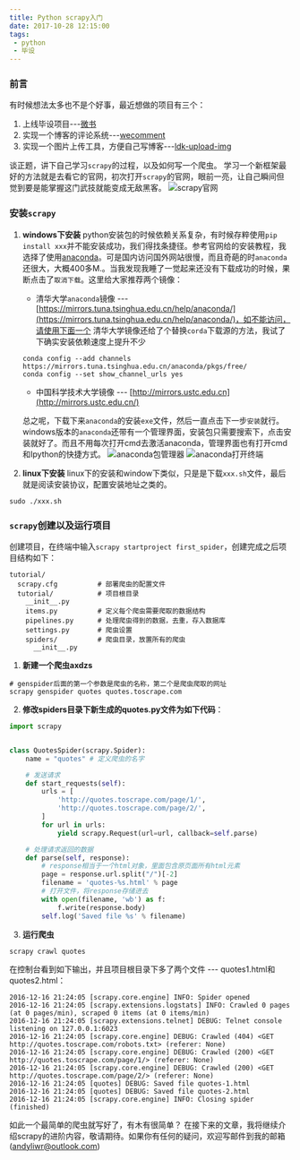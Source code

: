 ```yaml
---
title: Python scrapy入门
date: 2017-10-28 12:15:00
tags:
 - python
 - 毕设
---
```


### 前言
有时候想法太多也不是个好事，最近想做的项目有三个：
1. 上线毕设项目---[微书](https://github.com/AndyliStudio/graduationDesign)
2. 实现一个博客的评论系统---[wecomment](https://github.com/andyliwr/wecomment)
3. 实现一个图片上传工具，方便自己写博客---[ldk-upload-img](https://github.com/andyliwr/ldk-upload-img)

谈正题，讲下自己学习`scrapy`的过程，以及如何写一个爬虫。
学习一个新框架最好的方法就是去看它的官网，初次打开`scrapy`的官网，眼前一亮，让自己瞬间但觉到要是能掌握这门武技就能变成无敌黑客。
![scrapy官网](http://ouizhbgin.bkt.clouddn.com/blog/2017/10/28/scrapy_office.png)

### 安装`scrapy`
1. **windows下安装**
python安装包的时候依赖关系复杂，有时候存粹使用`pip install xxx`并不能安装成功，我们得找条捷径。参考官网给的安装教程，我选择了使用[anaconda](https://anaconda.org)。可是国内访问国外网站很慢，而且奇葩的时`anaconda`还很大，大概400多M.。当我发现我睡了一觉起来还没有下载成功的时候，果断点击了`取消下载`。这里给大家推荐两个镜像：
	+ 清华大学`anaconda`镜像 --- [https://mirrors.tuna.tsinghua.edu.cn/help/anaconda/](https://mirrors.tuna.tsinghua.edu.cn/help/anaconda/)，如不能访问，请使用下面一个
	清华大学镜像还给了个替换`corda`下载源的方法，我试了下确实安装依赖速度上提升不少
	```
	conda config --add channels https://mirrors.tuna.tsinghua.edu.cn/anaconda/pkgs/free/
	conda config --set show_channel_urls yes
	```
	+ 中国科学技术大学镜像 --- [http://mirrors.ustc.edu.cn](http://mirrors.ustc.edu.cn/)

	总之呢，下载下来`anaconda`的安装`exe`文件，然后一直点击下一步`安装`就行。windows版本的`anaconda`还带有一个管理界面，安装包只需要搜索下，点击安装就好了。而且不用每次打开cmd去激活anaconda，管理界面也有打开cmd和Ipython的快捷方式。
	![anaconda包管理器](http://ouizhbgin.bkt.clouddn.com/blog/2017/10/28/scrapy_anaconda_ev.png)
	![anaconda打开终端](http://chuantu.biz/t6/115/1509161137x2890174172.png)

2. **linux下安装**
linux下的安装和window下类似，只是是下载`xxx.sh`文件，最后就是阅读安装协议，配置安装地址之类的。
```
sudo ./xxx.sh
```

### `scrapy`创建以及运行项目
创建项目，在终端中输入`scrapy startproject first_spider`，创建完成之后项目结构如下：
```
tutorial/
  scrapy.cfg          # 部署爬虫的配置文件
  tutorial/           # 项目根目录
    __init__.py
    items.py          # 定义每个爬虫需要爬取的数据结构
    pipelines.py      # 处理爬虫得到的数据，去重，存入数据库
    settings.py       # 爬虫设置
    spiders/          # 爬虫目录，放置所有的爬虫
      __init__.py
```

1. **新建一个爬虫axdzs**
```
# genspider后面的第一个参数是爬虫的名称，第二个是爬虫爬取的网址
scrapy genspider quotes quotes.toscrape.com
```
2. **修改spiders目录下新生成的quotes.py文件为如下代码**：
```python
import scrapy


class QuotesSpider(scrapy.Spider):
    name = "quotes" # 定义爬虫的名字

    # 发送请求
    def start_requests(self):
        urls = [
            'http://quotes.toscrape.com/page/1/',
            'http://quotes.toscrape.com/page/2/',
        ]
        for url in urls:
            yield scrapy.Request(url=url, callback=self.parse)

    # 处理请求返回的数据
    def parse(self, response):
        # response相当于一个html对象，里面包含原页面所有html元素
        page = response.url.split("/")[-2]
        filename = 'quotes-%s.html' % page
        # 打开文件，将response存储进去
        with open(filename, 'wb') as f:
            f.write(response.body)
        self.log('Saved file %s' % filename)
```

3. **运行爬虫**
```
scrapy crawl quotes
```
在控制台看到如下输出，并且项目根目录下多了两个文件 --- quotes1.html和quotes2.html：
```log
2016-12-16 21:24:05 [scrapy.core.engine] INFO: Spider opened
2016-12-16 21:24:05 [scrapy.extensions.logstats] INFO: Crawled 0 pages (at 0 pages/min), scraped 0 items (at 0 items/min)
2016-12-16 21:24:05 [scrapy.extensions.telnet] DEBUG: Telnet console listening on 127.0.0.1:6023
2016-12-16 21:24:05 [scrapy.core.engine] DEBUG: Crawled (404) <GET http://quotes.toscrape.com/robots.txt> (referer: None)
2016-12-16 21:24:05 [scrapy.core.engine] DEBUG: Crawled (200) <GET http://quotes.toscrape.com/page/1/> (referer: None)
2016-12-16 21:24:05 [scrapy.core.engine] DEBUG: Crawled (200) <GET http://quotes.toscrape.com/page/2/> (referer: None)
2016-12-16 21:24:05 [quotes] DEBUG: Saved file quotes-1.html
2016-12-16 21:24:05 [quotes] DEBUG: Saved file quotes-2.html
2016-12-16 21:24:05 [scrapy.core.engine] INFO: Closing spider (finished)
```

如此一个最简单的爬虫就写好了，有木有很简单？
在接下来的文章，我将继续介绍scrapy的进阶内容，敬请期待。如果你有任何的疑问，欢迎写邮件到我的邮箱(andyliwr@outlook.com)